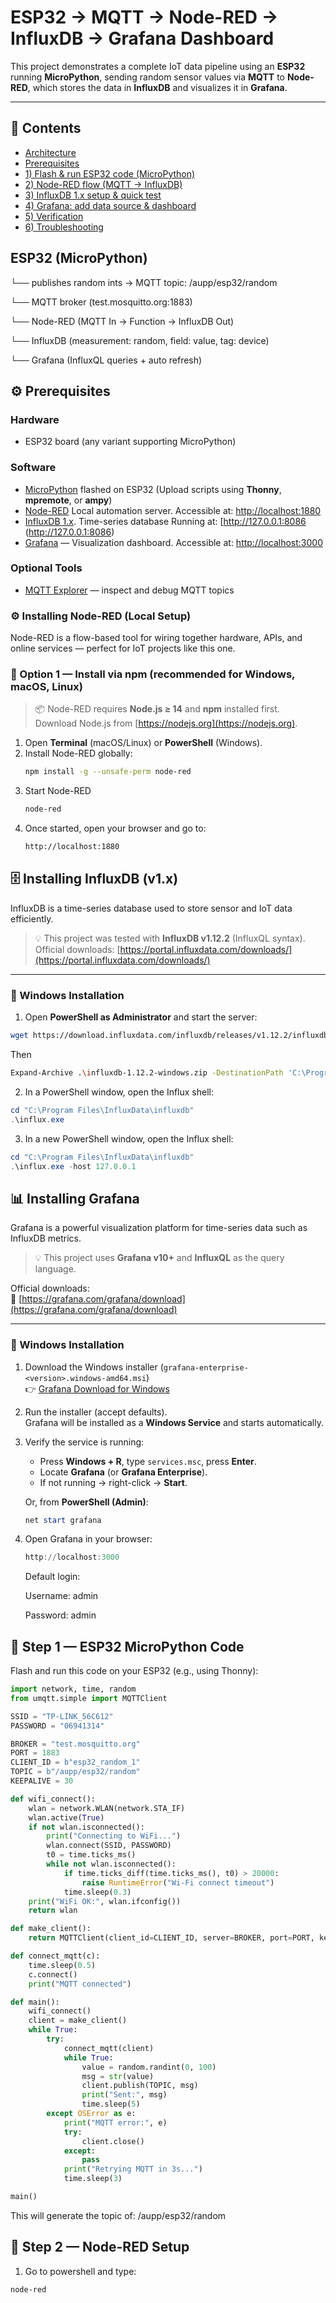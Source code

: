 # ESP32 → MQTT → Node-RED → InfluxDB → Grafana Dashboard

This project demonstrates a complete IoT data pipeline using an **ESP32** running **MicroPython**, sending random sensor values via **MQTT** to **Node-RED**, which stores the data in **InfluxDB** and visualizes it in **Grafana**.

---

## 🧭 Contents

- [Architecture](#architecture)
- [Prerequisites](#prerequisites)
- [1) Flash & run ESP32 code (MicroPython)](#1-flash--run-esp32-code-micropython)
- [2) Node-RED flow (MQTT → InfluxDB)](#2-node-red-flow-mqtt--influxdb)
- [3) InfluxDB 1.x setup & quick test](#3-influxdb-1x-setup--quick-test)
- [4) Grafana: add data source & dashboard](#4-grafana-add-data-source--dashboard)
- [5) Verification](#5-verification)
- [6) Troubleshooting](#6-troubleshooting)

## ESP32 (MicroPython)

└── publishes random ints → MQTT topic: /aupp/esp32/random

└── MQTT broker (test.mosquitto.org:1883)

└── Node-RED (MQTT In → Function → InfluxDB Out)

└── InfluxDB (measurement: random, field: value, tag: device)

└── Grafana (InfluxQL queries + auto refresh)

## ⚙️ Prerequisites

### Hardware
- ESP32 board (any variant supporting MicroPython)

### Software
- [MicroPython](https://micropython.org/download/esp32/) flashed on ESP32  (Upload scripts using **Thonny**, **mpremote**, or **ampy**)
- [Node-RED](https://nodered.org/) Local automation server. Accessible at: [http://localhost:1880](http://localhost:1880)
- [InfluxDB 1.x](https://docs.influxdata.com/influxdb/v1.8/introduction/). Time-series database Running at: [http://127.0.0.1:8086 (http://127.0.0.1:8086)
- [Grafana](https://grafana.com/grafana/download) — Visualization dashboard. Accessible at: [http://localhost:3000](http://localhost:3000)

### Optional Tools
- [MQTT Explorer](https://mqtt-explorer.com/) — inspect and debug MQTT topics

### ⚙️ Installing Node-RED (Local Setup)

Node-RED is a flow-based tool for wiring together hardware, APIs, and online services — perfect for IoT projects like this one.

### 🧩 Option 1 — Install via npm (recommended for Windows, macOS, Linux)

> 📦 Node-RED requires **Node.js ≥ 14** and **npm** installed first.  
> Download Node.js from [https://nodejs.org](https://nodejs.org).

1. Open **Terminal** (macOS/Linux) or **PowerShell** (Windows).
2. Install Node-RED globally:
   ```bash
   npm install -g --unsafe-perm node-red
3. Start Node-RED
   ```bash
   node-red
4. Once started, open your browser and go to:
   ```bash
   http://localhost:1880

## 🗄️ Installing InfluxDB (v1.x)

InfluxDB is a time-series database used to store sensor and IoT data efficiently.

> 💡 This project was tested with **InfluxDB v1.12.2** (InfluxQL syntax).  
> Official downloads: [https://portal.influxdata.com/downloads/](https://portal.influxdata.com/downloads/)

---

### 🧩  Windows Installation
1. Open **PowerShell as Administrator** and start the server:
```bash
wget https://download.influxdata.com/influxdb/releases/v1.12.2/influxdb-1.12.2-windows.zip -UseBasicParsing -OutFile influxdb-1.12.2-windows.zip
```
Then
```bash
Expand-Archive .\influxdb-1.12.2-windows.zip -DestinationPath 'C:\Program Files\InfluxData\influxdb\'
```
2. In a PowerShell window, open the Influx shell:
```powershell
cd "C:\Program Files\InfluxData\influxdb"
.\influx.exe
```
3. In a new PowerShell window, open the Influx shell:
```powershell
cd "C:\Program Files\InfluxData\influxdb"
.\influx.exe -host 127.0.0.1
```

## 📊 Installing Grafana

Grafana is a powerful visualization platform for time-series data such as InfluxDB metrics.

> 💡 This project uses **Grafana v10+** and **InfluxQL** as the query language.

Official downloads:  
🔗 [https://grafana.com/grafana/download](https://grafana.com/grafana/download)

---

### 🧩 Windows Installation

1. Download the Windows installer (`grafana-enterprise-<version>.windows-amd64.msi`)  
   👉 [Grafana Download for Windows](https://grafana.com/grafana/download?platform=windows)

2. Run the installer (accept defaults).  
   Grafana will be installed as a **Windows Service** and starts automatically.

3. Verify the service is running:
   - Press **Windows + R**, type `services.msc`, press **Enter**.
   - Locate **Grafana** (or **Grafana Enterprise**).
   - If not running → right-click → **Start**.

   Or, from **PowerShell (Admin)**:
   ```powershell
   net start grafana
4. Open Grafana in your browser:
   ```powershell
   http://localhost:3000
   ```
   
   Default login:
   
   Username: admin

   Password: admin

## 🔧 Step 1 — ESP32 MicroPython Code

Flash and run this code on your ESP32 (e.g., using Thonny):

```python
import network, time, random
from umqtt.simple import MQTTClient

SSID = "TP-LINK_56C612"
PASSWORD = "06941314"

BROKER = "test.mosquitto.org"
PORT = 1883
CLIENT_ID = b"esp32_random_1"
TOPIC = b"/aupp/esp32/random"
KEEPALIVE = 30

def wifi_connect():
    wlan = network.WLAN(network.STA_IF)
    wlan.active(True)
    if not wlan.isconnected():
        print("Connecting to WiFi...")
        wlan.connect(SSID, PASSWORD)
        t0 = time.ticks_ms()
        while not wlan.isconnected():
            if time.ticks_diff(time.ticks_ms(), t0) > 20000:
                raise RuntimeError("Wi-Fi connect timeout")
            time.sleep(0.3)
    print("WiFi OK:", wlan.ifconfig())
    return wlan

def make_client():
    return MQTTClient(client_id=CLIENT_ID, server=BROKER, port=PORT, keepalive=KEEPALIVE)

def connect_mqtt(c):
    time.sleep(0.5)
    c.connect()
    print("MQTT connected")

def main():
    wifi_connect()
    client = make_client()
    while True:
        try:
            connect_mqtt(client)
            while True:
                value = random.randint(0, 100)
                msg = str(value)
                client.publish(TOPIC, msg)
                print("Sent:", msg)
                time.sleep(5)
        except OSError as e:
            print("MQTT error:", e)
            try:
                client.close()
            except:
                pass
            print("Retrying MQTT in 3s...")
            time.sleep(3)

main()
```
This will generate the topic of: /aupp/esp32/random

## 🧩 Step 2 — Node-RED Setup

1. Go to powershell and type:
  ```bash
  node-red
  ```
